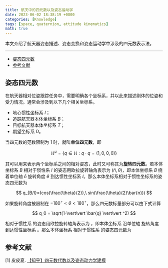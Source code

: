 ```yaml
---
title: 航天中的四元数以及姿态运动学
date: 2023-06-02 18:38:19 +0800
categories: [Knowledge]
tags: [space, quaternion, attitude kinematics]
math: true
---
```


本文介绍了航天器姿态描述、姿态变换和姿态运动学中涉及的四元数表示法。

<!--more-->

---

- [姿态四元数](#姿态四元数)
- [参考文献](#参考文献)


 
## 姿态四元数

在航天器相对位姿跟踪任务中，需要明确各个坐标系，并以此来描述刚体的位姿和受力情况。通常会涉及到以下几个相关坐标系。
- 地心惯性坐标系 $I$；
- 追踪航天器本体坐标系 $B$；
- 目标航天器本体坐标系 $T$； 
- 期望坐标系 $D$。

当四元数的范数限制为 1 时，就叫**单位四元数**，即

$$
\mathbb{H}^u=\{q\in \mathbb{H}: q\cdot q=(1,0,0,0)\}
$$

其可以用来表示两个坐标系之间的相对姿态，此时又可称其为**旋转四元数**。若本体坐标系 $B$ 相对于惯性系 $I$ 的姿态用欧拉旋转轴角表示为 $(\bar{n},\theta)$，即本体坐标系 $B$ 绕着单位轴 $\bar{n}$ 旋转角度 $\theta$ 到达惯性坐标系 $I$。那么本体坐标系相对于惯性坐标系的姿态四元数为

$$
q_{B/I}=(cos(\frac{\theta}{2}),\ sin(\frac{\theta}{2}\bar{n}))
$$

如果旋转角度被限制在 $-180^{\circ}< \theta < 180^{\circ}$，那么四元数标量部分可以由下式计算

$$
q_0 = \sqrt(1-\vert\vert \bar{q} \vert\vert ^2)
$$

相对于惯性系 
 的姿态用欧拉旋转轴角表示为 
 ，即本体坐标系
沿单位轴 
 旋转角度 
 到达惯性坐标系 
 。那么本体坐标系
相对于惯性系 
 的姿态四元数为

## 参考文献

[1] 皮皮夏. [【知乎】四元数代数以及姿态动力学建模](https://zhuanlan.zhihu.com/p/375199378)
